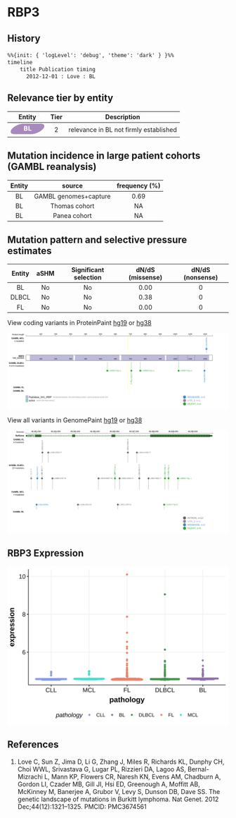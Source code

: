# RBP3

## History
```mermaid
%%{init: { 'logLevel': 'debug', 'theme': 'dark' } }%%
timeline
    title Publication timing
      2012-12-01 : Love : BL
```

## Relevance tier by entity

|Entity|Tier|Description                           |
|:------:|:----:|--------------------------------------|
|![BL](images/icons/BL_tier2.png)    |2   |relevance in BL not firmly established|

## Mutation incidence in large patient cohorts (GAMBL reanalysis)

|Entity|source               |frequency (%)|
|:------:|:---------------------:|:-------------:|
|BL    |GAMBL genomes+capture|0.69         |
|BL    |Thomas cohort        |  NA         |
|BL    |Panea cohort         |  NA         |

## Mutation pattern and selective pressure estimates

|Entity|aSHM|Significant selection|dN/dS (missense)|dN/dS (nonsense)|
|:------:|:----:|:---------------------:|:----------------:|:----------------:|
|BL    |No  |No                   |0.00            |0               |
|DLBCL |No  |No                   |0.38            |0               |
|FL    |No  |No                   |0.00            |0               |



View coding variants in ProteinPaint [hg19](https://morinlab.github.io/LLMPP/GAMBL/RBP3_protein.html)  or [hg38](https://morinlab.github.io/LLMPP/GAMBL/RBP3_protein_hg38.html)

![](images/proteinpaint/RBP3_NM_002900.svg)

View all variants in GenomePaint [hg19](https://morinlab.github.io/LLMPP/GAMBL/RBP3.html)  or [hg38](https://morinlab.github.io/LLMPP/GAMBL/RBP3_hg38.html)

![](images/proteinpaint/RBP3.svg)

## RBP3 Expression
![](images/gene_expression/RBP3_by_pathology.svg)
<!-- ORIGIN: loveGeneticLandscapeMutations2012 -->
<!-- BL: loveGeneticLandscapeMutations2012 -->

## References
1.  Love C, Sun Z, Jima D, Li G, Zhang J, Miles R, Richards KL, Dunphy CH, Choi WWL, Srivastava G, Lugar PL, Rizzieri DA, Lagoo AS, Bernal-Mizrachi L, Mann KP, Flowers CR, Naresh KN, Evens AM, Chadburn A, Gordon LI, Czader MB, Gill JI, Hsi ED, Greenough A, Moffitt AB, McKinney M, Banerjee A, Grubor V, Levy S, Dunson DB, Dave SS. The genetic landscape of mutations in Burkitt lymphoma. Nat Genet. 2012 Dec;44(12):1321–1325. PMCID: PMC3674561
